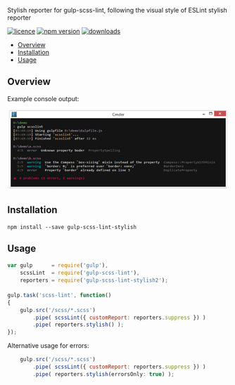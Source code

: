 Stylish reporter for gulp-scss-lint, following the visual style of ESLint stylish reporter

[![licence](https://img.shields.io/npm/l/gulp-scss-lint-stylish2.svg)](https://github.com/jsek/gulp-scss-lint-stylish2/blob/master/LICENSE)
[![npm version](http://img.shields.io/npm/v/gulp-scss-lint-stylish2.svg)](https://npmjs.org/package/gulp-scss-lint-stylish2) 
[![downloads](https://img.shields.io/npm/dm/gulp-scss-lint-stylish2.svg)](https://npmjs.org/package/gulp-scss-lint-stylish2) 

* [Overview](#overview)
* [Installation](#installation)
* [Usage](#usage)

## Overview

Example console output:

![screenshot](images/screenshot_1.0.0.png)

## Installation

```
npm install --save gulp-scss-lint-stylish
```

## Usage

``` javascript
var gulp      = require('gulp'),
    scssLint  = require('gulp-scss-lint'),
    reporters = require('gulp-scss-lint-stylish2');
 
gulp.task('scss-lint', function()
{
    gulp.src('/scss/*.scss')
        .pipe( scssLint({ customReport: reporters.suppress }) )
        .pipe( reporters.stylish() );
});

```

Alternative usage for errors:

``` javascript
    gulp.src('/scss/*.scss')
        .pipe( scssLint({ customReport: reporters.suppress }) )
        .pipe( reporters.stylish(errorsOnly: true) );
```
